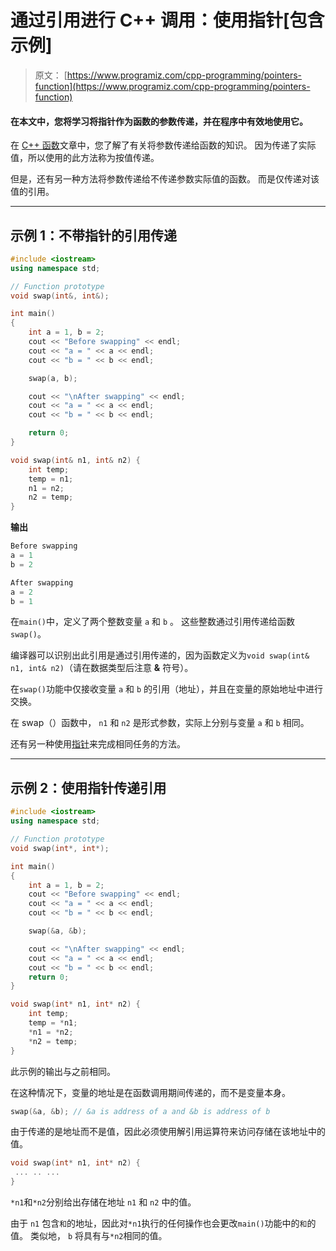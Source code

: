 # 通过引用进行 C++ 调用：使用指针[包含示例]

> 原文： [https://www.programiz.com/cpp-programming/pointers-function](https://www.programiz.com/cpp-programming/pointers-function)

#### 在本文中，您将学习将指针作为函数的参数传递，并在程序中有效地使用它。

在 [C++ 函数](/cpp-programming/function "C++ Functions")文章中，您了解了有关将参数传递给函数的知识。 因为传递了实际值，所以使用的此方法称为按值传递。

但是，还有另一种方法将参数传递给不传递参数实际值的函数。 而是仅传递对该值的引用。

* * *

## 示例 1：不带指针的引用传递

```cpp
#include <iostream>
using namespace std;

// Function prototype
void swap(int&, int&);

int main()
{
    int a = 1, b = 2;
    cout << "Before swapping" << endl;
    cout << "a = " << a << endl;
    cout << "b = " << b << endl;

    swap(a, b);

    cout << "\nAfter swapping" << endl;
    cout << "a = " << a << endl;
    cout << "b = " << b << endl;

    return 0;
}

void swap(int& n1, int& n2) {
    int temp;
    temp = n1;
    n1 = n2;
    n2 = temp;
}
```

**输出**

```cpp
Before swapping
a = 1
b = 2

After swapping
a = 2
b = 1
```

在`main()`中，定义了两个整数变量 `a` 和 `b` 。 这些整数通过引用传递给函数`swap()`。

编译器可以识别出此引用是通过引用传递的，因为函数定义为`void swap(int& n1, int& n2)`（请在数据类型后注意 **&** 符号）。

在`swap()`功能中仅接收变量 `a` 和 `b` 的引用（地址），并且在变量的原始地址中进行交换。

在 swap（）函数中， `n1` 和 `n2` 是形式参数，实际上分别与变量 `a` 和 `b` 相同。

还有另一种使用[指针](/cpp-programming/pointers "C++ Pointers")来完成相同任务的方法。

* * *

## 示例 2：使用指针传递引用

```cpp
#include <iostream>
using namespace std;

// Function prototype
void swap(int*, int*);

int main()
{
    int a = 1, b = 2;
    cout << "Before swapping" << endl;
    cout << "a = " << a << endl;
    cout << "b = " << b << endl;

    swap(&a, &b);

    cout << "\nAfter swapping" << endl;
    cout << "a = " << a << endl;
    cout << "b = " << b << endl;
    return 0;
}

void swap(int* n1, int* n2) {
    int temp;
    temp = *n1;
    *n1 = *n2;
    *n2 = temp;
}
```

此示例的输出与之前相同。

在这种情况下，变量的地址是在函数调用期间传递的，而不是变量本身。

```cpp
swap(&a, &b); // &a is address of a and &b is address of b
```

由于传递的是地址而不是值，因此必须使用解引用运算符来访问存储在该地址中的值。

```cpp
void swap(int* n1, int* n2) { 
 ... .. ...
}

```

`*n1`和`*n2`分别给出存储在地址 `n1` 和 `n2` 中的值。

由于 `n1` 包含`和`的地址，因此对`*n1`执行的任何操作也会更改`main()`功能中的`和`的值。 类似地， `b` 将具有与`*n2`相同的值。
